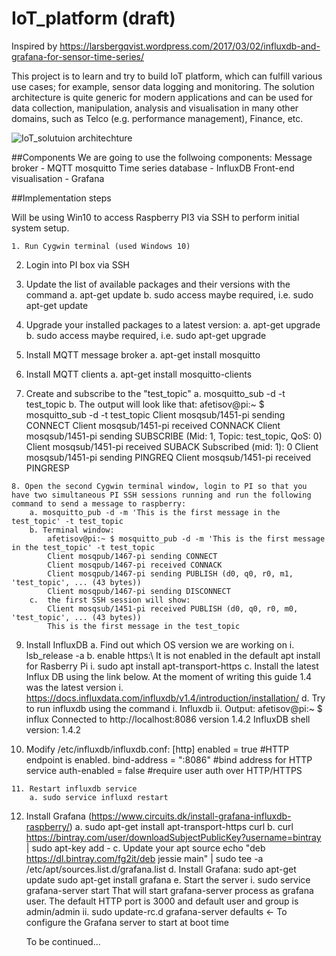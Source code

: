 # IoT_platform (draft)

Inspired by https://larsbergqvist.wordpress.com/2017/03/02/influxdb-and-grafana-for-sensor-time-series/

This project is to learn and try to build IoT platform, which can fulfill various use cases; for example, sensor data logging and monitoring.
The solution architecture is quite generic for modern applications and can be used for data collection, manipulation, analysis and visualisation in many other domains, such as Telco (e.g. performance management), Finance, etc.

![IoT_solutuion architechture](https://user-images.githubusercontent.com/19657873/34466253-636eeba2-ef21-11e7-9405-19108b6e1a0f.PNG)

##Components
We are going to use the follwoing components:
Message broker - MQTT mosquitto
Time series database - InfluxDB
Front-end visualisation - Grafana

##Implementation steps

Will be using Win10 to access Raspberry PI3 via SSH to perform initial system setup.

	1. Run Cygwin terminal (used Windows 10)
	
  2. Login into PI box via SSH
	
  3. Update the list of available packages and their versions with the command
		a. apt-get update
		b. sudo access maybe required, i.e. sudo apt-get update
	
  4. Upgrade your installed packages to a latest version:
		a. apt-get upgrade
		b. sudo access maybe required, i.e. sudo apt-get upgrade
	
  5. Install MQTT message broker
		a. apt-get install mosquitto
	
  6. Install MQTT clients
		a. apt-get install mosquitto-clients
	
  7. Create and subscribe to the "test_topic"
		a. mosquitto_sub -d -t test_topic
		b. The output will look like that:
			afetisov@pi:~ $ mosquitto_sub -d -t test_topic
			Client mosqsub/1451-pi sending CONNECT
			Client mosqsub/1451-pi received CONNACK
			Client mosqsub/1451-pi sending SUBSCRIBE (Mid: 1, Topic: test_topic, QoS: 0)
			Client mosqsub/1451-pi received SUBACK
			Subscribed (mid: 1): 0
			Client mosqsub/1451-pi sending PINGREQ
			Client mosqsub/1451-pi received PINGRESP
			
	8. Open the second Cygwin terminal window, login to PI so that you have two simultaneous PI SSH sessions running and run the following command to send a message to raspberry: 
		a. mosquitto_pub -d -m 'This is the first message in the test_topic' -t test_topic
		b. Terminal window:
			afetisov@pi:~ $ mosquitto_pub -d -m 'This is the first message in the test_topic' -t test_topic
			Client mosqpub/1467-pi sending CONNECT
			Client mosqpub/1467-pi received CONNACK
			Client mosqpub/1467-pi sending PUBLISH (d0, q0, r0, m1, 'test_topic', ... (43 bytes))
			Client mosqpub/1467-pi sending DISCONNECT
		c.  the first SSH session will show:
			Client mosqsub/1451-pi received PUBLISH (d0, q0, r0, m0, 'test_topic', ... (43 bytes))
			This is the first message in the test_topic
	
  9. Install InfluxDB
		a. Find out which OS version we are working on
			i. lsb_release -a
		b. enable https:\\ It is not enabled in the default apt install for Rasberry Pi
			i. sudo apt install apt-transport-https
		c. Install the latest Influx DB using the link below. At the moment of writing this guide 1.4 was the latest version
			i. https://docs.influxdata.com/influxdb/v1.4/introduction/installation/
		d. Try to run influxdb using the command 
			i. Influxdb
			ii. Output:
				afetisov@pi:~ $ influx
				Connected to http://localhost:8086 version 1.4.2
				InfluxDB shell version: 1.4.2
	
  10. Modify /etc/influxdb/influxdb.conf:
	[http]
	  enabled = true                   #HTTP endpoint is enabled.
	  bind-address = ":8086"    #bind address for HTTP service
	  auth-enabled = false         #require user auth over HTTP/HTTPS
	
	11. Restart influxdb service
		a. sudo service influxd restart
	
  12. Install Grafana (https://www.circuits.dk/install-grafana-influxdb-raspberry/)
		a. sudo apt-get install apt-transport-https curl
		b. curl https://bintray.com/user/downloadSubjectPublicKey?username=bintray | sudo apt-key add -
		c. Update your apt source
			echo "deb https://dl.bintray.com/fg2it/deb jessie main" | sudo tee -a /etc/apt/sources.list.d/grafana.list
		d. Install Grafana:
			sudo apt-get update
			sudo apt-get install grafana
		e. Start the server
			i. sudo service grafana-server start 
      That will start grafana-server process as grafana user.  The default HTTP port is 3000 and default user and group is admin/admin
			ii. sudo update-rc.d grafana-server defaults <- To configure the Grafana server to start at boot time
      
      
      To be continued...

